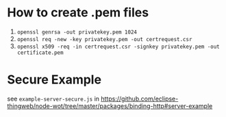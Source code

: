 # How to create .pem files

1. `openssl genrsa -out privatekey.pem 1024`
2. `openssl req -new -key privatekey.pem -out certrequest.csr`
3. `openssl x509 -req -in certrequest.csr -signkey privatekey.pem -out certificate.pem`

# Secure Example

see `example-server-secure.js` in https://github.com/eclipse-thingweb/node-wot/tree/master/packages/binding-http#server-example
